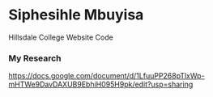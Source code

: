 # Siphesihle Mbuyisa
Hillsdale College Website Code

### My Research
https://docs.google.com/document/d/1LfuuPP268pTlxWp-mHTWe9DavDAXUB9EbhiH095H9pk/edit?usp=sharing
